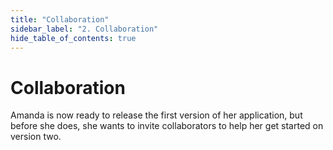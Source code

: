 ```yaml
---
title: "Collaboration" 
sidebar_label: "2. Collaboration"
hide_table_of_contents: true
---
```

# Collaboration

Amanda is now ready to release the first version of her application, but before she does, she wants to invite collaborators to help her get started on version two.
